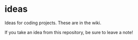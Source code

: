 ideas
=====

Ideas for coding projects. These are in the wiki.

If you take an idea from this repository, be sure to leave a note!
